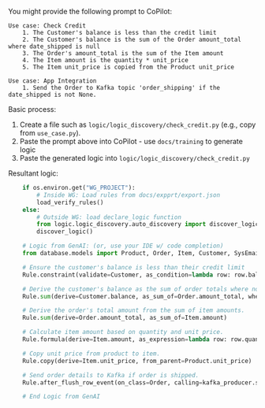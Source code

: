 You might provide the following prompt to CoPilot:

```text
Use case: Check Credit    
    1. The Customer's balance is less than the credit limit
    2. The Customer's balance is the sum of the Order amount_total where date_shipped is null
    3. The Order's amount_total is the sum of the Item amount
    4. The Item amount is the quantity * unit_price
    5. The Item unit_price is copied from the Product unit_price

Use case: App Integration
    1. Send the Order to Kafka topic 'order_shipping' if the date_shipped is not None.
```

Basic process:
1. Create a file such as `logic/logic_discovery/check_credit.py` (e.g., copy from `use_case.py`).
2. Paste the prompt above into CoPilot - use `docs/training` to generate logic
3. Paste the generated logic into `logic/logic_discovery/check_credit.py`

Resultant logic:
```python
    if os.environ.get("WG_PROJECT"):
        # Inside WG: Load rules from docs/expprt/export.json
        load_verify_rules()
    else:
        # Outside WG: load declare_logic function
        from logic.logic_discovery.auto_discovery import discover_logic
        discover_logic()

    # Logic from GenAI: (or, use your IDE w/ code completion)
    from database.models import Product, Order, Item, Customer, SysEmail

    # Ensure the customer's balance is less than their credit limit
    Rule.constraint(validate=Customer, as_condition=lambda row: row.balance <= row.credit_limit, error_msg="Customer balance ({row.balance}) exceeds credit limit ({row.credit_limit})")

    # Derive the customer's balance as the sum of order totals where not yet shipped.
    Rule.sum(derive=Customer.balance, as_sum_of=Order.amount_total, where=lambda row: row.date_shipped is None)

    # Derive the order's total amount from the sum of item amounts.
    Rule.sum(derive=Order.amount_total, as_sum_of=Item.amount)

    # Calculate item amount based on quantity and unit price.
    Rule.formula(derive=Item.amount, as_expression=lambda row: row.quantity * row.unit_price)

    # Copy unit price from product to item.
    Rule.copy(derive=Item.unit_price, from_parent=Product.unit_price)

    # Send order details to Kafka if order is shipped.
    Rule.after_flush_row_event(on_class=Order, calling=kafka_producer.send_row_to_kafka, if_condition=lambda row: row.date_shipped is not None, with_args={'topic': 'order_shipping'})

    # End Logic from GenAI
```